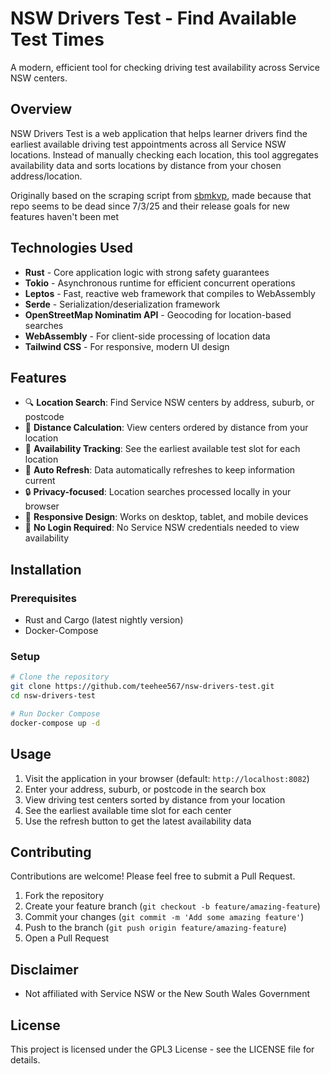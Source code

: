 # NSW Drivers Test - Find Available Test Times

A modern, efficient tool for checking driving test availability across Service NSW centers.


## Overview

NSW Drivers Test is a web application that helps learner drivers find the earliest available driving test appointments across all Service NSW locations. Instead of manually checking each location, this tool aggregates availability data and sorts locations by distance from your chosen address/location.

Originally based on the scraping script from [sbmkvp](https://github.com/sbmkvp/rta_booking_information), made because that repo seems to be dead since 7/3/25 and their release goals for new features haven't been met

## Technologies Used

- **Rust** - Core application logic with strong safety guarantees
- **Tokio** - Asynchronous runtime for efficient concurrent operations
- **Leptos** - Fast, reactive web framework that compiles to WebAssembly
- **Serde** - Serialization/deserialization framework
- **OpenStreetMap Nominatim API** - Geocoding for location-based searches
- **WebAssembly** - For client-side processing of location data
- **Tailwind CSS** - For responsive, modern UI design

## Features

- 🔍 **Location Search**: Find Service NSW centers by address, suburb, or postcode
- 📍 **Distance Calculation**: View centers ordered by distance from your location
- 📅 **Availability Tracking**: See the earliest available test slot for each location
- 🔄 **Auto Refresh**: Data automatically refreshes to keep information current
- 🔒 **Privacy-focused**: Location searches processed locally in your browser
- 📱 **Responsive Design**: Works on desktop, tablet, and mobile devices
- 🚫 **No Login Required**: No Service NSW credentials needed to view availability

## Installation

### Prerequisites

- Rust and Cargo (latest nightly version)
- Docker-Compose 

### Setup

```bash
# Clone the repository
git clone https://github.com/teehee567/nsw-drivers-test.git
cd nsw-drivers-test

# Run Docker Compose
docker-compose up -d

```

## Usage

1. Visit the application in your browser (default: `http://localhost:8082`)
2. Enter your address, suburb, or postcode in the search box
3. View driving test centers sorted by distance from your location
4. See the earliest available time slot for each center
5. Use the refresh button to get the latest availability data

## Contributing

Contributions are welcome! Please feel free to submit a Pull Request.

1. Fork the repository
2. Create your feature branch (`git checkout -b feature/amazing-feature`)
3. Commit your changes (`git commit -m 'Add some amazing feature'`)
4. Push to the branch (`git push origin feature/amazing-feature`)
5. Open a Pull Request

## Disclaimer

- Not affiliated with Service NSW or the New South Wales Government

## License

This project is licensed under the GPL3 License - see the LICENSE file for details.
